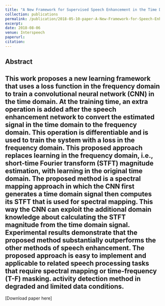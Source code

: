 ```yaml
---
title: "A New Framework for Supervised Speech Enhancement in the Time Domain"
collection: publications
permalink: /publication/2018-05-10-paper-A-New-Framework-for-Speech-Enhancement-in-the-Time-Domain-number-3
excerpt: 
date: 2018-08-06
venue: Interspeech
paperurl:
citation:
---
```

Abstract
---
This work proposes a new learning framework that uses a
loss function in the frequency domain to train a convolutional
neural network (CNN) in the time domain. At the training time,
an extra operation is added after the speech enhancement network
to convert the estimated signal in the time domain to the
frequency domain. This operation is differentiable and is used
to train the system with a loss in the frequency domain. This
proposed approach replaces learning in the frequency domain,
i.e., short-time Fourier transform (STFT) magnitude estimation,
with learning in the original time domain. The proposed method
is a spectral mapping approach in which the CNN first generates
a time domain signal then computes its STFT that is used for
spectral mapping. This way the CNN can exploit the additional
domain knowledge about calculating the STFT magnitude from
the time domain signal. Experimental results demonstrate that
the proposed method substantially outperforms the other methods
of speech enhancement. The proposed approach is easy
to implement and applicable to related speech processing tasks
that require spectral mapping or time-frequency (T-F) masking.
activity detection method in degraded and limited data conditions.
---
[Download paper here]

